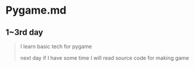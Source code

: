 # Pygame.md



## 1~3rd day

> I learn basic tech for pygame
>
> next day if I have some time I will read source code for making game